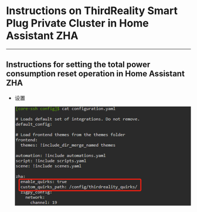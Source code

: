 # **Instructions on ThirdReality Smart Plug Private Cluster in Home Assistant ZHA**

----  

## Instructions for setting the total power consumption reset operation in Home Assistant ZHA

- 设置
  
  ![](.\assets\mdpicture\config%20configuration.yaml.png)
